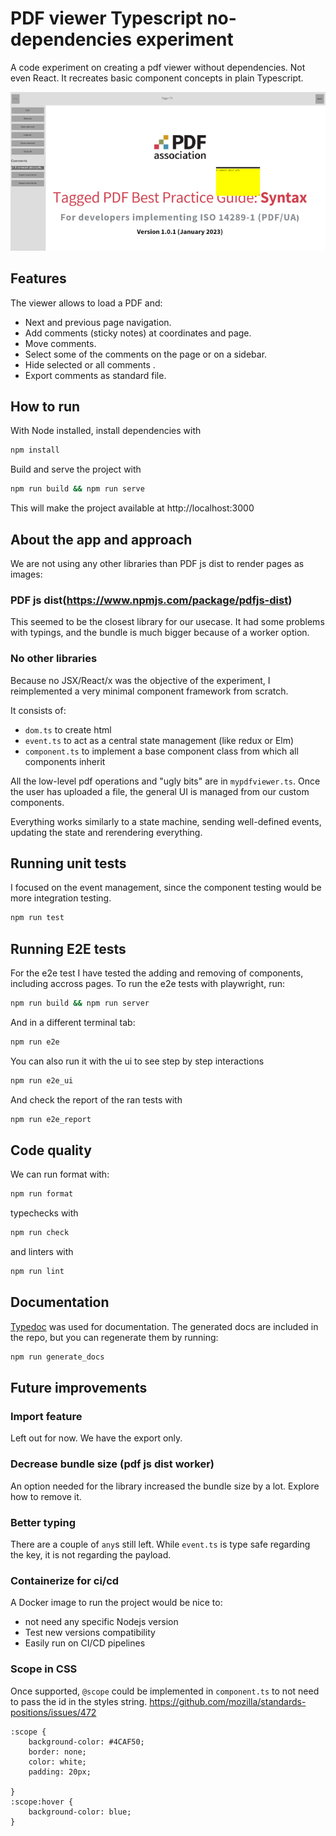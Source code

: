 
# PDF viewer Typescript no-dependencies experiment

A code experiment on creating a pdf viewer without dependencies. Not even React.
It recreates basic component concepts in plain Typescript.

![A simple pdf viewer experiment in Typescript](screenshot.png "A simple pdf viewer experiment in Typescript")

## Features

The viewer allows to load a PDF and:

- Next and previous page navigation.
- Add comments (sticky notes) at coordinates and page.
- Move comments.
- Select some of the comments on the page or on a sidebar.
- Hide selected or all comments .
- Export comments as standard file.


## How to run

With Node installed, install dependencies with

```bash
npm install
```

Build and serve the project with

```bash
npm run build && npm run serve
```

This will make the project available at http://localhost:3000

## About the app and approach

We are not using any other libraries than PDF js dist to render pages as images:

### PDF js dist(https://www.npmjs.com/package/pdfjs-dist) 
This seemed to be the closest library for our usecase. It had some problems with typings, and the bundle is much bigger because of a worker option.

### No other libraries
Because no JSX/React/x was the objective of the experiment, I reimplemented a very minimal component framework from scratch.

It consists of:

- `dom.ts` to create html
- `event.ts` to act as a central state management (like redux or Elm)
- `component.ts` to implement a base component class from which all components inherit

All the low-level pdf operations and "ugly bits" are in `mypdfviewer.ts`. Once the user has uploaded a file, the general UI is managed from our custom components.

Everything works similarly to a state machine, sending well-defined events, updating the state and rerendering everything.


## Running unit tests
I focused on the event management, since the component testing would be more integration testing.

```bash
npm run test
```

## Running E2E tests
For the e2e test I have tested the adding and removing of components, including accross pages.
To run the e2e tests with playwright, run:

```bash
npm run build && npm run server
```

And in a different terminal tab:

```bash
npm run e2e
```

You can also run it with the ui to see step by step interactions

```bash
npm run e2e_ui
```

And check the report of the ran tests with

```bash
npm run e2e_report
```

## Code quality

We can run format with:

```bash
npm run format
```

typechecks with

```bash
npm run check
```

and linters with

```bash
npm run lint
```

## Documentation
[Typedoc](https://typedoc.org/) was used for documentation.
The generated docs are included in the repo, but you can
regenerate them by running:

```bash
npm run generate_docs
```


## Future improvements
### Import feature
Left out for now. We have the export only.

### Decrease bundle size (pdf js dist worker)
An option needed for the library increased the bundle size by a lot. Explore how to remove it.

### Better typing
There are a couple of `any`s still left. While `event.ts` is type safe regarding the key, it is not regarding the payload.


### Containerize for ci/cd
A Docker image to run the project would be nice to:

-  not need any specific Nodejs version
- Test new versions compatibility
- Easily run on CI/CD pipelines

### Scope in CSS
Once supported, `@scope` could be implemented in `component.ts` to not need to pass the id in the styles string.
https://github.com/mozilla/standards-positions/issues/472

```
:scope {
    background-color: #4CAF50;
    border: none;
    color: white;
    padding: 20px;
    
}
:scope:hover {
    background-color: blue;
}
```